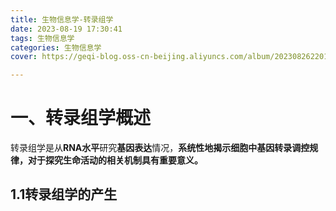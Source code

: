 ```yaml
---
title: 生物信息学-转录组学
date: 2023-08-19 17:30:41
tags: 生物信息学
categories: 生物信息学
cover: https://geqi-blog.oss-cn-beijing.aliyuncs.com/album/202308262201662.jpg

---
```


# 一、转录组学概述

转录组学是从**RNA水平**研究**基因表达**情况，**系统性地揭示细胞中基因转录调控规律，对于探究生命活动的相关机制具有重要意义。**

## 1.1转录组学的产生

